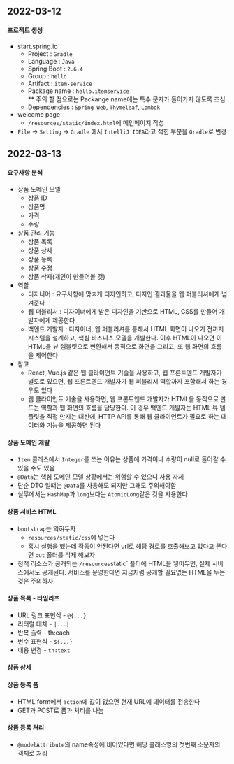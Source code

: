 ## 2022-03-12

#### 프로젝트 생성
- start.spring.io
  - Project : `Gradle`
  - Language : `Java`
  - Spring Boot : `2.6.4`
  - Group : `hello`
  - Artifact : `item-service`
  - Package name : `hello.itemservice`  
\*\* 주의 할 점으로는 Packange name에는 특수 문자가 들어가지 않도록 조심
  - Dependencies : `Spring Web`, `Thymeleaf`, `Lombok`
- welcome page
  - `/resources/static/index.html`에 메인페이지 작성
- `File` -> `Setting` -> `Gradle` 에서 `IntelliJ IDEA`라고 적힌 부분을 `Gradle`로 변경

## 2022-03-13

#### 요구사항 분석
- 상품 도메인 모델
  - 상품 ID
  - 상품명
  - 가격
  - 수량
- 상품 관리 기능
  - 상품 목록
  - 상품 상세
  - 상품 등록
  - 상품 수정
  - 상품 삭제(개인이 만들어볼 것)
- 역할
  - 디자니어 : 요구사항에 맞ㅈ게 디자인하고, 디자인 결과물을 웹 퍼블리셔에게 넘겨준다
  - 웹 퍼블리셔 : 디자이너에게 받은 디자인을 기반으로 HTML, CSS를 만들어 개발자에게 제공한다
  - 백엔드 개발자 : 디자이너, 웹 퍼블리셔를 통해서 HTML 화면이 나오기 전까지 시스템을 설계하고, 핵심 비즈니스 모델을 개발한다. 이후 HTML이 나오면 이 HTML을 뷰 템블릿으로 변환해서 동적으로 화면을 그리고, 또 웹 화면의 흐름을 제어한다
- 참고
  - React, Vue.js 같은 웹 클라이언트 기술을 사용하고, 웹 프론트엔드 개발자가 별도로 있으면, 웹 프론트엔드 개발자가 웹 퍼블리셔 역할까지 포함해서 하는 경우도 있다
  - 웹 클라이언트 기술을 사용하면, 웹 프론트엔드 개발자가 HTML을 동적으로 만드는 역할과 웹 화면의 흐름을 담당한다. 이 경우 백엔드 개발자는 HTML 뷰 템플릿을 직접 만지는 대신에, HTTP API를 통해 웹 클라이언트가 필요로 하는 데이터와 기능을 제공하면 된다

#### 상품 도메인 개발
- `Item` 클래스에서 `Integer`를 쓰는 이유는 상품에 가격이나 수량이 null로 들어갈 수 있을 수도 있음
- `@Data`는 핵심 도메인 모델 상황에서는 위험할 수 있으니 사용 자제
- 단순 DTO 일떄는 `@Data`를 사용해도 되지만 그래도 주의해야함
- 실무에서는 `HashMap`과 `long`보다는 `AtomicLong`같은 것을 사용한다

#### 상품 서비스 HTML
- `bootstrap`는 익혀두자
  - `resources/static/css`에 넣는다
  - 혹시 실행을 했는데 작동이 안된다면 url로 해당 경로를 호출해보고 없다고 뜬다면 `out` 폴더를 삭제 해보자
- 정적 리소스가 공개되는 `/resources`static` 폴더에 HTML을 넣어두면, 실제 서비스에서도 공개된다. 서비스를 운영한다면 지금처럼 공개할 필요없는 HTML을 두는 것은 주의하자

#### 상품 목록 - 타임리프
- URL 링크 표현식 - `@{...}`
- 리터럴 대체 - `|...|`
- 반복 출력 - th:each
- 변수 표현식 - `${...}`
- 내용 변경 - `th:text`

#### 상품 상세

#### 상품 등록 폼
- HTML form에서 `action`에 값이 없으면 현재 URL에 데이터를 전송한다
- GET과 POST로 폼과 처리를 나눔

#### 상품 등록 처리
- `@modelAttribute`의 name속성에 비어있다면 해당 클래스명의 첫번째 소문자의 객체로 처리